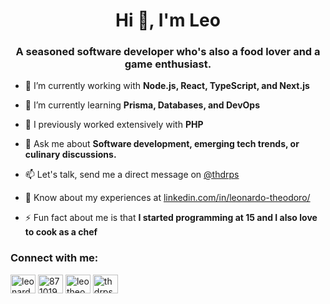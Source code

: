 <h1 align="center">Hi 👋, I'm Leo</h1>
<h3 align="center">A seasoned software developer who's also a food lover and a game enthusiast.</h3>

- 🔭 I’m currently working with **Node.js, React, TypeScript, and Next.js**

- 🌱 I’m currently learning **Prisma, Databases, and DevOps**

- 📝 I previously worked extensively with **PHP**

- 💬 Ask me about **Software development, emerging tech trends, or culinary discussions.**

- 📫 Let's talk, send me a direct message on [@thdrps](twitter.com/thdrps)

- 📄 Know about my experiences at [linkedin.com/in/leonardo-theodoro/](linkedin.com/in/leonardo-theodoro/)

- ⚡ Fun fact about me is that **I started programming at 15 and I also love to cook as a chef**

<p align="left">
<h3 align="left">Connect with me:</h3>
<a href="https://linkedin.com/in/leonardo-theodoro" target="blank"><img align="center" src="https://cdn.jsdelivr.net/npm/simple-icons@3.0.1/icons/linkedin.svg" alt="leonardo-theodoro" height="30" width="40" /></a>
<a href="https://stackoverflow.com/users/8710193/leonardo-theodoro" target="blank"><img align="center" src="https://cdn.jsdelivr.net/npm/simple-icons@3.0.1/icons/stackoverflow.svg" alt="8710193/leonardo-theodoro" height="30" width="40" /></a>
<a href="https://instagram.com/leotheodoro_" target="blank"><img align="center" src="https://cdn.jsdelivr.net/npm/simple-icons@3.0.1/icons/instagram.svg" alt="leotheodoro_" height="30" width="40" /></a>
<a href="https://twitter.com/thdrps" target="blank"><img align="center" src="https://cdn.jsdelivr.net/npm/simple-icons@3.0.1/icons/twitter.svg" alt="thdrps" height="30" width="40" /></a>
</p>
